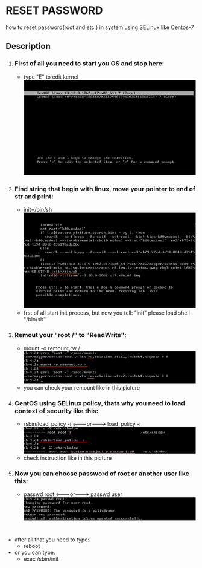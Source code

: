 # RESET PASSWORD  
how to reset password(root and etc.) in system using SELinux like Centos-7  

## Description  
1. ### First of all you need to start you OS and stop here:
	* type "E" to edit kernel  
	![img1](./imgs/1.png)  
2. ### Find string that begin with linux, move your pointer to end of str and print:  
	* init=/bin/sh  
	![img2](./imgs/2.png)  
	- frst of all start init process, but now you tell: "init" please load shell "/bin/sh"   
3. ### Remout your "root /" to "ReadWrite":  
	* mount -o remount,rw /  
	![img3](./imgs/3.png)  
	- you can check your remount like in this picture  
4. ### CentOS using SELinux policy, thats why you need to load context of security like this:  
	* /sbin/load_policy -i  <---or--->  load_policy -i  
	![img4](./imgs/4.png)  
	- check instruction like in this picture  
5. ### Now you can choose password of root or another user like this:  
	* passwd root <---or---> passwd user  
	![img4](./imgs/5.png)  
#  
- after all that you need to type:
	* reboot 
- or you can type:  
	* exec /sbin/init
